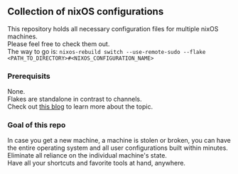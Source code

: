 ## Collection of nixOS configurations

This repository holds all necessary configuration files for multiple nixOS machines.  
Please feel free to check them out.  
The way to go is: `nixos-rebuild switch --use-remote-sudo --flake <PATH_TO_DIRECTORY>#<NIXOS_CONFIGURATION_NAME>`


### Prerequisits

None.  
Flakes are standalone in contrast to channels.  
Check out [this blog](https://www.tweag.io/blog/2020-05-25-flakes/) to learn more about the topic.


### Goal of this repo

In case you get a new machine, a machine is stolen or broken, you can have the entire operating system and all user configurations built within minutes.
Eliminate all reliance on the individual machine's state.  
Have all your shortcuts and favorite tools at hand, anywhere.
